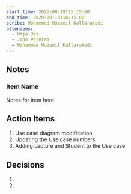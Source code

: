 ```yaml
---
start_time: 2020-08-19T15:15:00
end_time: 2020-08-19T16:15:00
scribe: Mohammed Muzamil Kallarakodi
attendees:
  - Omja Das
  - Joao Pereira
  - Mohammed Muzamil Kallarakodi
---
```


## Notes

### Item Name

Notes for item here

## Action Items

1. Use case diagram modification 
2. Updating the Use case numbers
3. Adding Lecture and Student to the Use case

## Decisions

1. 
2. 
